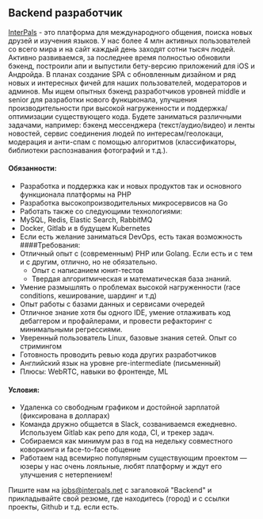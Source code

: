## Backend разработчик

[InterPals](https://www.interpas.net) - это платформа для международного общения, поиска новых друзей и изучения языков. У нас более 4 млн активных пользователей со всего мира и на сайт каждый день заходят сотни тысяч людей. Активно развиваемся, за последнее время полностью обновили бэкенд, построили апи и выпустили бету-версию приложений для iOS и Андройда. В планах создание SPA с обновленным дизайном и ряд новых и интересных фичей для наших пользователей, модераторов и админов.
Мы ищем опытных бэкенд разработчиков уровней middle и senior для разработки нового функционала, улучшения производительности при высокой нагруженности и поддержка/оптимизации существующего кода. Будете  заниматься различными задачами, например: бэкенд мессенджера (текст/аудио/видео) и ленты новостей, сервис соединения людей по интересам/геолокаци, модерация и анти-спам с помощью алгоритмов (классификаторы, библиотеки распознавания фотографий и т.д.).
﻿
#### Обязанности:
- Разработка и поддержка как и новых продуктов так и основного функционала платформы на PHP
- Разработка высокопроизводительных микросервисов на Go
- Работать также со следующими технологиями:
- MySQL, Redis, Elastic Search, RabbitMQ
- Docker, Gitlab и в будущем Kubernetes
- Если есть желание заниматься DevOps, есть такая возможность
 ﻿﻿﻿﻿
####﻿Требования:
- Отличный опыт с (современным) PHP или Golang. Если есть и с тем и с другим, отлично, но не обязательно.
    - ﻿Опыт с написанием юнит-тестов
    - ﻿Твердая алгоритмическая и математическая база знаний.
- Умение размышлять о проблемах высокой нагруженности (race conditions, кеширование, шардинг и т.д)
- Опыт работы с базами данных и сервисами очередей
- Отличное знание хотя бы одного IDE, умение отлаживать код дебаггером и профайлерами, и провести рефакторинг с минимальными регрессиями.
- Уверенный пользователь Linux, базовые знания сетей. Опыт со стримингом
- Готовность проводить ревью кода других разработчиков  
- Английский язык на уровне pre-intermediate (письменный)
- ﻿﻿Плюсы: ﻿WebRTC, навыки во фронтенде, ML
 
#### Условия:
- Удаленка со свободным графиком и достойной зарплатой (фиксирована в долларах)
- Команда дружно общается в Slack, созваниваемся ежедневно. Используем Gitlab как репо для кода, CI, и трекер задач.
- Собираемся как минимум раз в год на недельку совместного коворкинга и face-to-face общение
- Работаем над всемирно популярным существующим проектом — юзеры у нас очень лояльные, любят платформу и ждут его улучшения с нетерпением!

Пишите нам на jobs@interpals.net c загаловкой "Backend" и прикладывайте свой резюме, где находитесь (город) и с ссылки проекты, Github и т.д. если есть.


